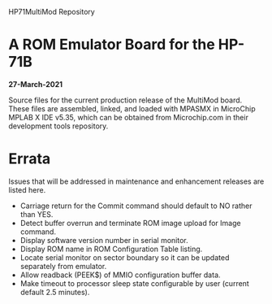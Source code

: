 HP71MultiMod Repository

# A ROM Emulator Board for the HP-71B
**27-March-2021**

Source files for the current production release of the MultiMod board. These files
are assembled, linked, and loaded with MPASMX in MicroChip MPLAB X IDE v5.35,
which can be obtained from Microchip.com in their development tools repository.

# Errata
Issues that will be addressed in maintenance and enhancement releases are listed here.

- Carriage return for the Commit command should default to NO rather than YES.
- Detect buffer overrun and terminate ROM image upload for Image command.
- Display software version number in serial monitor.
- Display ROM name in ROM Configuration Table listing.
- Locate serial monitor on sector boundary so it can be updated separately from emulator.
- Allow readback (PEEK$) of MMIO configuration buffer data.
- Make timeout to processor sleep state configurable by user (current default 2.5 minutes).
